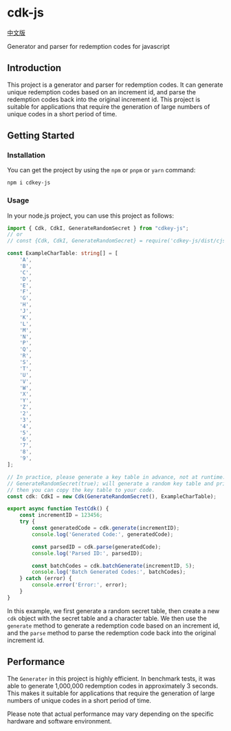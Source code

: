 # cdk-js
[中文版](README.zh.md)

Generator and parser for redemption codes for javascript

## Introduction

This project is a generator and parser for redemption codes. It can generate unique redemption codes based on an increment id, and parse the redemption codes back into the original increment id. This project is suitable for applications that require the generation of large numbers of unique codes in a short period of time.


## Getting Started

### Installation

You can get the project by using the `npm` or `pnpm` or `yarn` command:

```bash
npm i cdkey-js
```

### Usage
In your node.js project, you can use this project as follows:

```typescript
import { Cdk, CdkI, GenerateRandomSecret } from "cdkey-js";
// or 
// const {Cdk, CdkI, GenerateRandomSecret} = require('cdkey-js/dist/cjs');

const ExampleCharTable: string[] = [
    'A',
    'B',
    'C',
    'D',
    'E',
    'F',
    'G',
    'H',
    'J',
    'K',
    'L',
    'M',
    'N',
    'P',
    'Q',
    'R',
    'S',
    'T',
    'U',
    'V',
    'W',
    'X',
    'Y',
    'Z',
    '2',
    '3',
    '4',
    '5',
    '6',
    '7',
    '8',
    '9',
];

// In practice, please generate a key table in advance, not at runtime.
// GenerateRandomSecret(true); will generate a random key table and print it to the console.
// then you can copy the key table to your code.
const cdk: CdkI = new Cdk(GenerateRandomSecret(), ExampleCharTable);

export async function TestCdk() {
    const incrementID = 123456;
    try {
        const generatedCode = cdk.generate(incrementID);
        console.log('Generated Code:', generatedCode);

        const parsedID = cdk.parse(generatedCode);
        console.log('Parsed ID:', parsedID);

        const batchCodes = cdk.batchGenerate(incrementID, 5);
        console.log('Batch Generated Codes:', batchCodes);
    } catch (error) {
        console.error('Error:', error);
    }
}

```

In this example, we first generate a random secret table, then create a new `cdk` object with the secret table
and a character table. We then use the `generate` method to generate a redemption code based on an increment id,
and the `parse` method to parse the redemption code back into the original increment id.

## Performance

The `Generater` in this project is highly efficient. In benchmark tests, it was able to generate 1,000,000 redemption
codes in approximately 3 seconds. This makes it suitable for applications that require the generation of large
numbers of unique codes in a short period of time.

Please note that actual performance may vary depending on the specific hardware and software environment.